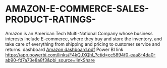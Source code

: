 # AMAZON-E-COMMERCE-SALES-PRODUCT-RATINGS-
Amazon is an American Tech Multi-National Company whose business interests include E-commerce,
where they buy and store the inventory, and take care of everything from shipping and pricing to customer
service and returns.
dashboard [Amazon dashboard.pdf](https://github.com/user-attachments/files/19159048/Amazon.dashboard.pdf)
Power BI link https://app.powerbi.com/links/F4kQJXQhl_?ctid=cc5894f0-eaa8-4da0-ab90-fd7a73e8a8f3&pbi_source=linkShare
